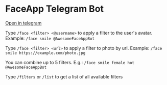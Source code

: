 # FaceApp Telegram Bot

[Open in telegram](https://t.me/AwesomeFaceAppBot)

Type `/face <filter> <@username>` to apply a filter to the user's avatar. Example:
`/face smile @AwesomeFaceAppBot`

Type `/face <filter> <url>` to apply a filter to photo by url. Example:
`/face smile https://example.com/photo.jpg`

You can combine up to 5 filters. E.g.:
`/face smile female hot @AwesomeFaceAppBot`

Type `/filters` or `/list` to get a list of all available filters
